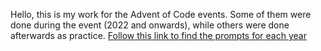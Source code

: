 Hello, this is my work for the Advent of Code events.
Some of them were done during the event (2022 and onwards), while others were done afterwards as practice.
[Follow this link to find the prompts for each year](hhttps://adventofcode.com/events)
